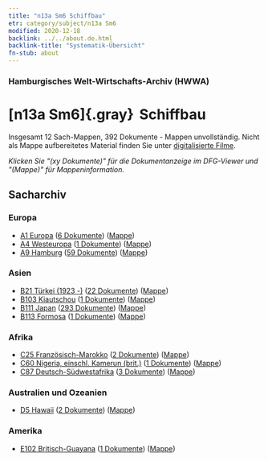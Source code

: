 ```yaml
---
title: "n13a Sm6 Schiffbau"
etr: category/subject/n13a Sm6
modified: 2020-12-18
backlink: ../../about.de.html
backlink-title: "Systematik-Übersicht"
fn-stub: about
---
```


### Hamburgisches Welt-Wirtschafts-Archiv (HWWA)
# [n13a Sm6]{.gray}&#8201; Schiffbau&#160; 




Insgesamt 12 Sach-Mappen, 392 Dokumente - Mappen unvollständig.
Nicht als Mappe aufbereitetes Material finden Sie unter [digitalisierte Filme](/film/h1_sh).

_Klicken Sie "(xy Dokumente)" für die Dokumentanzeige im DFG-Viewer und "(Mappe)" für Mappeninformation._

## Sacharchiv




### Europa

- [A1 Europa](../../../geo/about.de.html#A1) (<a href="https://dfg-viewer.de/show/?tx_dlf[id]=https://pm20.zbw.eu/mets/sh/1408xx/140892/1618xx/161867/public.mets.de.xml" target="_blank">6 Dokumente</a>) ([Mappe](http://purl.org/pressemappe20/folder/sh/140892,161867))
- [A4 Westeuropa](../../../geo/about.de.html#A4) (<a href="https://dfg-viewer.de/show/?tx_dlf[id]=https://pm20.zbw.eu/mets/sh/1408xx/140897/1618xx/161867/public.mets.de.xml" target="_blank">1 Dokumente</a>) ([Mappe](http://purl.org/pressemappe20/folder/sh/140897,161867))
- [A9 Hamburg](../../../geo/about.de.html#A9) (<a href="https://dfg-viewer.de/show/?tx_dlf[id]=https://pm20.zbw.eu/mets/sh/1409xx/140905/1618xx/161867/public.mets.de.xml" target="_blank">59 Dokumente</a>) ([Mappe](http://purl.org/pressemappe20/folder/sh/140905,161867))

### Asien

- [B21 Türkei (1923 -)](../../../geo/about.de.html#B21) (<a href="https://dfg-viewer.de/show/?tx_dlf[id]=https://pm20.zbw.eu/mets/sh/1411xx/141111/1618xx/161867/public.mets.de.xml" target="_blank">22 Dokumente</a>) ([Mappe](http://purl.org/pressemappe20/folder/sh/141111,161867))
- [B103 Kiautschou](../../../geo/about.de.html#B103) (<a href="https://dfg-viewer.de/show/?tx_dlf[id]=https://pm20.zbw.eu/mets/sh/1261xx/126163/1618xx/161867/public.mets.de.xml" target="_blank">1 Dokumente</a>) ([Mappe](http://purl.org/pressemappe20/folder/sh/126163,161867))
- [B111 Japan](../../../geo/about.de.html#B111) (<a href="https://dfg-viewer.de/show/?tx_dlf[id]=https://pm20.zbw.eu/mets/sh/1412xx/141272/1618xx/161867/public.mets.de.xml" target="_blank">293 Dokumente</a>) ([Mappe](http://purl.org/pressemappe20/folder/sh/141272,161867))
- [B113 Formosa](../../../geo/about.de.html#B113) (<a href="https://dfg-viewer.de/show/?tx_dlf[id]=https://pm20.zbw.eu/mets/sh/1412xx/141274/1618xx/161867/public.mets.de.xml" target="_blank">1 Dokumente</a>) ([Mappe](http://purl.org/pressemappe20/folder/sh/141274,161867))

### Afrika

- [C25 Französisch-Marokko](../../../geo/about.de.html#C25) (<a href="https://dfg-viewer.de/show/?tx_dlf[id]=https://pm20.zbw.eu/mets/sh/1413xx/141358/1618xx/161867/public.mets.de.xml" target="_blank">2 Dokumente</a>) ([Mappe](http://purl.org/pressemappe20/folder/sh/141358,161867))
- [C60 Nigeria, einschl. Kamerun (brit.)](../../../geo/about.de.html#C60) (<a href="https://dfg-viewer.de/show/?tx_dlf[id]=https://pm20.zbw.eu/mets/sh/1414xx/141409/1618xx/161867/public.mets.de.xml" target="_blank">1 Dokumente</a>) ([Mappe](http://purl.org/pressemappe20/folder/sh/141409,161867))
- [C87 Deutsch-Südwestafrika](../../../geo/about.de.html#C87) (<a href="https://dfg-viewer.de/show/?tx_dlf[id]=https://pm20.zbw.eu/mets/sh/1414xx/141450/1618xx/161867/public.mets.de.xml" target="_blank">3 Dokumente</a>) ([Mappe](http://purl.org/pressemappe20/folder/sh/141450,161867))

### Australien und Ozeanien

- [D5 Hawaii](../../../geo/about.de.html#D5) (<a href="https://dfg-viewer.de/show/?tx_dlf[id]=https://pm20.zbw.eu/mets/sh/1415xx/141595/1618xx/161867/public.mets.de.xml" target="_blank">2 Dokumente</a>) ([Mappe](http://purl.org/pressemappe20/folder/sh/141595,161867))

### Amerika

- [E102 Britisch-Guayana](../../../geo/about.de.html#E102) (<a href="https://dfg-viewer.de/show/?tx_dlf[id]=https://pm20.zbw.eu/mets/sh/1417xx/141700/1618xx/161867/public.mets.de.xml" target="_blank">1 Dokumente</a>) ([Mappe](http://purl.org/pressemappe20/folder/sh/141700,161867))


